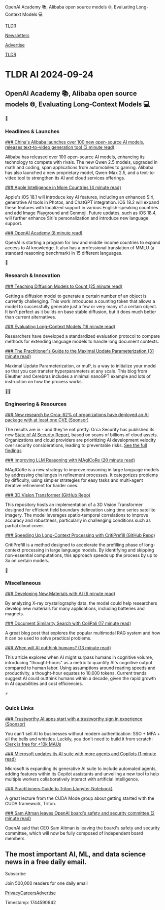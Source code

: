 OpenAI Academy 📚, Alibaba open source models 🌐, Evaluating Long-Context Models 💻

[TLDR](/)

[Newsletters](/newsletters)

[Advertise](https://advertise.tldr.tech/)

[TLDR](/)

# TLDR AI 2024-09-24

## OpenAI Academy 📚, Alibaba open source models 🌐, Evaluating Long-Context Models 💻

🚀

### Headlines & Launches

[### China's Alibaba launches over 100 new open-source AI models, releases text-to-video generation tool (3 minute read)](https://www.cnbc.com/2024/09/19/alibaba-launches-over-100-new-ai-models-releases-text-to-video-generation.html?utm_source=tldrai)

Alibaba has released over 100 open-source AI models, enhancing its technology to compete with rivals. The new Qwen 2.5 models, upgraded in math and coding, span applications from automobiles to gaming. Alibaba has also launched a new proprietary model, Qwen-Max 2.5, and a text-to-video tool to strengthen its AI and cloud services offerings.

[### Apple Intelligence in More Countries (4 minute read)](https://www.macrumors.com/2024/09/22/apple-intelligence-features-timing/?utm_source=tldrai)

Apple's iOS 18.1 will introduce key AI features, including an enhanced Siri, generative AI tools in Photos, and ChatGPT integration. iOS 18.2 will expand these features with localized support in various English-speaking countries and add Image Playground and Genmoji. Future updates, such as iOS 18.4, will further enhance Siri's personalization and introduce new language support.

[### OpenAI Academy (8 minute read)](https://openai.com/global-affairs/openai-academy/?utm_source=tldrai)

OpenAI is starting a program for low and middle income countries to expand access to AI knowledge. It also has a professional translation of MMLU (a standard reasoning benchmark) in 15 different languages.

🧠

### Research & Innovation

[### Teaching Diffusion Models to Count (25 minute read)](https://ozzafar.github.io/count_token/?utm_source=tldrai)

Getting a diffusion model to generate a certain number of an object is currently challenging. This work introduces a counting token that allows a model to successfully generate just a few or very many of a certain object. It isn't perfect as it builds on base stable diffusion, but it does much better than current alternatives.

[### Evaluating Long-Context Models (19 minute read)](https://arxiv.org/abs/2409.12181v1?utm_source=tldrai)

Researchers have developed a standardized evaluation protocol to compare methods for extending language models to handle long document contexts.

[### The Practitioner's Guide to the Maximal Update Parameterization (31 minute read)](https://blog.eleuther.ai/mutransfer/?utm_source=tldrai)

Maximal Update Parameterization, or muP, is a way to initialize your model so that you can transfer hyperparameters at any scale. This blog from Eleuther and Cerebras includes a minimal nanoGPT example and lots of instruction on how the process works.

👨‍💻

### Engineering & Resources

[### New research by Orca: 62% of organizations have deployed an AI package with at least one CVE (Sponsor)](https://orca.security/lp/2024-state-of-ai-security-report/?utm_source=tldr&amp;utm_medium=paid-email&amp;utm_campaign=24-q3-tldr-infosec)

The results are in - and they're not pretty. Orca Security has published its new [State of AI Security Report](https://orca.security/lp/2024-state-of-ai-security-report/?utm_source=tldr&utm_medium=paid-email&utm_campaign=24-q3-tldr-infosec), based on scans of billions of cloud assets. Organizations and cloud providers are prioritizing AI development velocity over security considerations, leading to preventable risks. [See the full findings](https://orca.security/lp/2024-state-of-ai-security-report/?utm_source=tldr&utm_medium=paid-email&utm_campaign=24-q3-tldr-infosec)

[### Improving LLM Reasoning with MAgICoRe (20 minute read)](https://arxiv.org/abs/2409.12147v1?utm_source=tldrai)

MAgICoRe is a new strategy to improve reasoning in large language models by addressing challenges in refinement processes. It categorizes problems by difficulty, using simpler strategies for easy tasks and multi-agent iterative refinement for harder ones.

[### 3D Vision Transformer (GitHub Repo)](https://github.com/feevos/tfcl?utm_source=tldrai)

This repository hosts an implementation of a 3D Vision Transformer designed for efficient field boundary delineation using time series satellite imagery. The model leverages spatio-temporal correlations to improve accuracy and robustness, particularly in challenging conditions such as partial cloud cover.

[### Speeding Up Long-Context Processing with CritiPrefill (GitHub Repo)](https://github.com/66ring/critiprefill?utm_source=tldrai)

CritiPrefill is a method designed to accelerate the prefilling phase of long-context processing in large language models. By identifying and skipping non-essential computations, this approach speeds up the process by up to 3x on certain models.

🎁

### Miscellaneous

[### Developing New Materials with AI (6 minute read)](https://news.mit.edu/2024/ai-model-can-reveal-crystalline-materials-structures-0919?utm_source=tldrai)

By analyzing X-ray crystallography data, the model could help researchers develop new materials for many applications, including batteries and magnets.

[### Document Similarity Search with ColiPali (17 minute read)](https://huggingface.co/blog/fsommers/document-similarity-colpali?utm_source=tldrai)

A great blog post that explores the popular multimodal RAG system and how it can be used to solve practical problems.

[### When will AI outthink humans? (13 minute read)](https://davidvgilmore.com/writings/outthinking-ai?utm_source=tldrai)

This article explores when AI might surpass humans in cognitive volume, introducing "thought-hours" as a metric to quantify AI's cognitive output compared to human labor. Using assumptions around reading speeds and productivity, a thought-hour equates to 10,000 tokens. Current trends suggest AI could outthink humans within a decade, given the rapid growth in AI capabilities and cost efficiencies.

⚡️

### Quick Links

[### Trustworthy AI apps start with a trustworthy sign in experience (Sponsor)](https://go.clerk.com/3N7HVOE?utm_source=tldrai)

You can't sell AI to businesses without modern authentication: SSO + MFA + all the bells and whistles. Luckily, you don't need to build it from scratch: [Clerk is free for <10k MAUs](https://go.clerk.com/3N7HVOE)

[### Microsoft updates its AI suite with more agents and Copilots (1 minute read)](https://www.axios.com/2024/09/16/microsoft-updates-ai-agents-copilots?utm_source=tldrai)

Microsoft is expanding its generative AI suite to include automated agents, adding features within its Copilot assistants and unveiling a new tool to help multiple workers collaboratively interact with artificial intelligence.

[### Practitioners Guide to Triton (Jupyter Notebook)](https://github.com/cuda-mode/lectures/blob/main/lecture_014/A_Practitioners_Guide_to_Triton.ipynb?utm_source=tldrai)

A great lecture from the CUDA Mode group about getting started with the CUDA framework, Triton.

[### Sam Altman leaves OpenAI board's safety and security committee (2 minute read)](https://www.axios.com/2024/09/16/openai-sam-altman-safety-committee-members?utm_source=tldrai)

OpenAI said that CEO Sam Altman is leaving the board's safety and security committee, which will now be fully composed of independent board members.

## The most important AI, ML, and data science news in a free daily email.

Subscribe

Join 500,000 readers for one daily email

[Privacy](/privacy)[Careers](https://jobs.ashbyhq.com/tldr.tech)[Advertise](/ai/advertise)

Timestamp: 1744590642